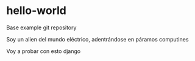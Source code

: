 # hello-world
Base example git repository

Soy un alien del mundo eléctrico, adentrándose en páramos computines

Voy a probar con esto django